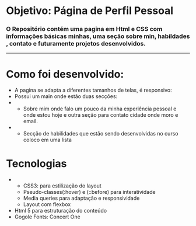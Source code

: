 # Objetivo: Página de Perfil Pessoal
### O Repositório contém uma pagina em Html e CSS com informações básicas minhas, uma seção sobre min, habildades , contato e futuramente projetos desenvolvidos.
****
# Como foi desenvolvido:<br>
* A pagina se adapta a diferentes tamanhos de telas, é responsivo:
* Possui um main onde estão duas secções:
* *  Sobre mim onde falo um pouco da minha experiência pessoal e onde estou hoje e outra seção para contato cidade onde moro e email.
* * Secção de habilidades que estão sendo desenvolvidas no curso coloco em uma lista

# Tecnologias 

* * CSS3: para estilização do layout
  * Pseudo-classes(:hover) e (::before) para interatividade
  * Media queries para adaptação e responsividade
  * Layout com flexbox
* Html 5 para estruturação do conteúdo
* Gogole Fonts: Concert One


